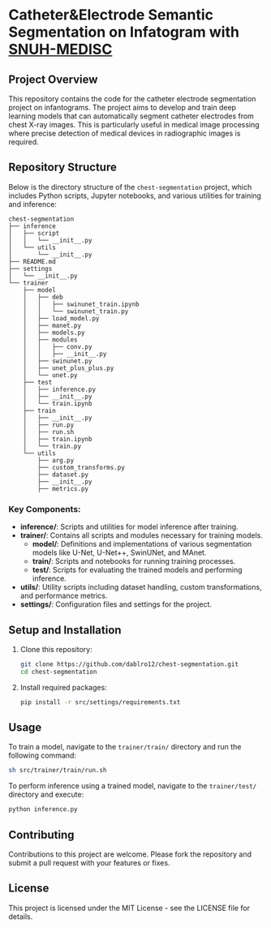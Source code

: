 # Catheter&Electrode Semantic Segmentation on Infatogram with [SNUH-MEDISC](https://snuh.medisc.org/)

## Project Overview
This repository contains the code for the catheter electrode segmentation project on infantograms. The project aims to develop and train deep learning models that can automatically segment catheter electrodes from chest X-ray images. This is particularly useful in medical image processing where precise detection of medical devices in radiographic images is required.

## Repository Structure
Below is the directory structure of the `chest-segmentation` project, which includes Python scripts, Jupyter notebooks, and various utilities for training and inference:

```
chest-segmentation
├── inference
│   ├── script
│   │   └── __init__.py
│   └── utils
│       └── __init__.py
├── README.md
├── settings
│   └── __init__.py
└── trainer
    ├── model
    │   ├── deb
    │   │   ├── swinunet_train.ipynb
    │   │   └── swinunet_train.py
    │   ├── load_model.py
    │   ├── manet.py
    │   ├── models.py
    │   ├── modules
    │   │   ├── conv.py
    │   │   ├── __init__.py
    │   ├── swinunet.py
    │   ├── unet_plus_plus.py
    │   └── unet.py
    ├── test
    │   ├── inference.py
    │   ├── __init__.py
    │   └── train.ipynb
    ├── train
    │   ├── __init__.py
    │   ├── run.py
    │   ├── run.sh
    │   ├── train.ipynb
    │   └── train.py
    └── utils
        ├── arg.py
        ├── custom_transforms.py
        ├── dataset.py
        ├── __init__.py
        ├── metrics.py
```

### Key Components:
- **inference/**: Scripts and utilities for model inference after training.
- **trainer/**: Contains all scripts and modules necessary for training models.
  - **model/**: Definitions and implementations of various segmentation models like U-Net, U-Net++, SwinUNet, and MAnet.
  - **train/**: Scripts and notebooks for running training processes.
  - **test/**: Scripts for evaluating the trained models and performing inference.
- **utils/**: Utility scripts including dataset handling, custom transformations, and performance metrics.
- **settings/**: Configuration files and settings for the project.

## Setup and Installation
1. Clone this repository:
   ```bash
   git clone https://github.com/dablro12/chest-segmentation.git
   cd chest-segmentation
   ```

2. Install required packages:
   ```bash
   pip install -r src/settings/requirements.txt
   ```

## Usage
To train a model, navigate to the `trainer/train/` directory and run the following command:
```bash
sh src/trainer/train/run.sh
```

To perform inference using a trained model, navigate to the `trainer/test/` directory and execute:
```bash
python inference.py
```

## Contributing
Contributions to this project are welcome. Please fork the repository and submit a pull request with your features or fixes.

## License
This project is licensed under the MIT License - see the LICENSE file for details.

